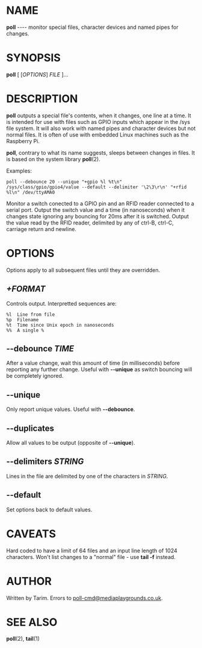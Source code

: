 NAME
====

  __poll__ ---- monitor special files, character devices and named pipes for changes.


SYNOPSIS
========

  __poll__ [ [_OPTIONS_] _FILE_ ]...


DESCRIPTION
===========

  __poll__ outputs a special file's contents, when it changes, one line at a time.
  It is intended for use with files such as GPIO inputs which appear in the /sys file system.
  It will also work with named pipes and character devices but not normal files.
  It is often of use with embedded Linux machines such as the Raspberry Pi.

  __poll__, contrary to what its name suggests, sleeps between changes in files.
  It is based on the system library __poll__(2).

  Examples:

    poll --debounce 20 --unique "+gpio %l %t\n" /sys/class/gpio/gpio4/value --default --delimiter '\2\3\r\n' "+rfid %l\n" /dev/ttyAMA0

  Monitor a switch conected to a GPIO pin and an RFID reader connected to a serial port.
  Output the switch value and a time (in nanoseconds) when it changes state ignoring any bouncing for 20ms after it is switched.
  Output the value read by the RFID reader, delimited by any of ctrl-B, ctrl-C, carriage return and newline.


OPTIONS
=======

  Options apply to all subsequent files until they are overridden.

##      _+FORMAT_

  Controls output.  Interpretted sequences are:

    %l  Line from file
    %p  Filename
    %t  Time since Unix epoch in nanoseconds
    %%  A single %

##      __--debounce__ _TIME_

  After a value change, wait this amount of time (in milliseconds) before reporting any further change.
  Useful with __--unique__ as switch bouncing will be completely ignored.

##      __--unique__

  Only report unique values.
  Useful with __--debounce__.

##      __--duplicates__

  Allow all values to be output (opposite of __--unique__).

##      __--delimiters__ _STRING_

  Lines in the file are delimited by one of the characters in _STRING_.

##      __--default__

  Set options back to default values.


CAVEATS
=======
  Hard coded to have a limit of 64 files and an input line length of 1024 characters.
  Won't list changes to a "normal" file - use __tail -f__ instead.

AUTHOR
======
  Written by Tarim.
  Errors to <poll-cmd@mediaplaygrounds.co.uk>.

SEE ALSO
========
  __poll__(2), __tail__(1)
